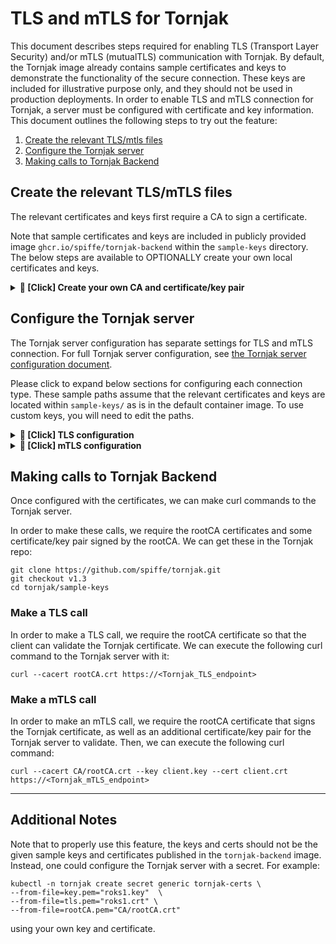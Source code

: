 # TLS and mTLS for Tornjak

This document describes steps required for enabling TLS (Transport Layer Security) and/or mTLS (mutualTLS) communication with Tornjak. By default, the Tornjak image already contains sample certificates and keys to demonstrate the functionality of the secure connection. These keys are included for illustrative purpose only, and they should not be used in production deployments. 
In order to enable TLS and mTLS connection for Tornjak, a server must be configured with certificate and key information. This document outlines the following steps to try out the feature:

1. [Create the relevant TLS/mtls files](#create-the-relevant-tls-files)
2. [Configure the Tornjak server](#configure-the-tornjak-server)
3. [Making calls to Tornjak Backend](#making-calls-to-tornjak-backend)

## Create the relevant TLS/mTLS files

The relevant certificates and keys first require a CA to sign a certificate. 

Note that sample certificates and keys are included in publicly provided image `ghcr.io/spiffe/tornjak-backend` within the `sample-keys` directory. The below steps are available to OPTIONALLY create your own local certificates and keys. 

<details><summary><b> 🔴 [Click] Create your own CA and certificate/key pair</b></summary>

### Create a CA

Run `./create-ca.sh` to create a CA. It will put the necessary cert and key files in the `CA/` directory. 

### Signing a cert

Certificates are required for TLS and mTLS connections with the Tornjak server. To create and sign a certificate run `./create-cert.sh <domain name> <name>`. 

For example, to create a certificate to be run at the local host domain name, we can run: 

```
./create-cert.sh localhost client
```

which will create `client.key` and `client.crt` files that represent the key/cert pair to configure the client. 

----

</details>

## Configure the Tornjak server

The Tornjak server configuration has separate settings for TLS and mTLS connection. For full Tornjak server configuration, see [the Tornjak server configuration document](../docs/config-tornjak-server.md). 

Please click to expand below sections for configuring each connection type.  These sample paths assume that the relevant certificates and keys are located within `sample-keys/` as is in the default container image. To use custom keys, you will need to edit the paths. 

<details><summary><b> 🔴 [Click] TLS configuration</b></summary>

The TLS configuration requires a certificate and key pair. This is formatted like so:

```
server {
  ...
  tls {
    enabled = true
    port = 20000                 # container port for TLS connection
    cert = "sample-keys/client.crt" # TLS cert
    key = "sample-keys/client.key"  # TLS key
  }
  ...
}
```

----

</details>

<details><summary><b> 🔴 [Click] mTLS configuration</b></summary>

The mTLS configuration requires a certificate and key pair, along with a CA certificate to verify client requests. The mTLS configuration is formatted like so: 

```
server {
  ...
  mtls {
    enabled = true
    port = 30000                  # container port for mTLS connection
    cert = "sample-keys/client.crt"  # mTLS cert
    key = "sample-keys/client.key"   # mTLS key
    ca = "sample-keys/CA/rootCA.pem" # mTLS CA
  }
  ...
}
```

----

</details>

## Making calls to Tornjak Backend

Once configured with the certificates, we can make curl commands to the Tornjak server. 

In order to make these calls, we require the rootCA certificates and some certificate/key pair signed by the rootCA. We can get these in the Tornjak repo:

```
git clone https://github.com/spiffe/tornjak.git
git checkout v1.3
cd tornjak/sample-keys
```

### Make a TLS call

In order to make a TLS call, we require the rootCA certificate so that the client can validate the Tornjak certificate. We can execute the following curl command to the Tornjak server with it:

```
curl --cacert rootCA.crt https://<Tornjak_TLS_endpoint>
```

### Make a mTLS call

In order to make an mTLS call, we require the rootCA certificate that signs the Tornjak certificate, as well as an additional certificate/key pair for the Tornjak server to validate. Then, we can execute the following curl command:

```
curl --cacert CA/rootCA.crt --key client.key --cert client.crt https://<Tornjak_mTLS_endpoint>
```

----

## Additional Notes

Note that to properly use this feature, the keys and certs should not be the given sample keys and certificates published in the `tornjak-backend` image. Instead, one could configure the Tornjak server with a secret. For example:

```
kubectl -n tornjak create secret generic tornjak-certs \
--from-file=key.pem="roks1.key"  \
--from-file=tls.pem="roks1.crt" \
--from-file=rootCA.pem="CA/rootCA.crt"
```

using your own key and certificate. 
